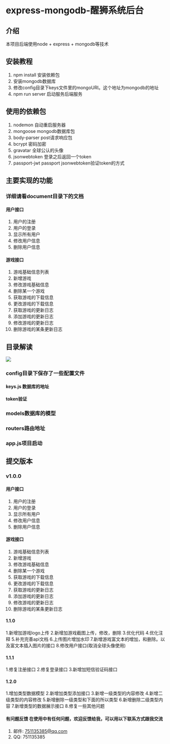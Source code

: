 # express-mongodb-醒狮系统后台

## 介绍
本项目后端使用node + express + mongodb等技术

## 安装教程

1. npm install 安装依赖包
2. 安装mongodb数据库
3. 修改config目录下keys文件里的mongoURI。这个地址为mongodb的地址
4. npm run server 启动服务后端服务


## 使用的依赖包
1. nodemon 自动重启服务器
2. mongoose mongodb数据库包
3. body-parser post请求响应包
4. bcrypt  密码加密
5. gravatar 全球公认的头像
6. jsonwebtoken 登录之后返回一个token
7. passport-jwt passport   jsonwebtoken验证token的方式


## 主要实现的功能
### 详细请看document目录下的文档

#### 用户接口	

1. 用户的注册
2. 用户的登录
3. 显示所有用户
4. 修改用户信息
5. 删除用户信息

####  游戏接口

1. 游戏基础信息列表
2. 新增游戏
3. 修改游戏基础信息
4. 删除某一个游戏
5. 获取游戏的下载信息
6. 更改游戏的下载信息
7. 获取游戏的更新日志
8. 添加游戏的更新日志
9. 修改游戏的更新日志
10. 删除游戏的某条更新日志

## 目录解读
![](F:\WebDocument\ancestors\manage-server\img\list.jpg)

### config目录下保存了一些配置文件

####  keys.js 数据库的地址

#### token验证

### models数据库的模型

### routers路由地址

### app.js项目启动

 

## 提交版本

### v1.0.0
#### 用户接口
1. 用户的注册
2. 用户的登录
3. 显示所有用户
4. 修改用户信息
5. 删除用户信息
#### 游戏接口
1. 游戏基础信息列表
2. 新增游戏
3. 修改游戏基础信息
4. 删除某一个游戏
5. 获取游戏的下载信息
6. 更改游戏的下载信息
7. 获取游戏的更新日志
8. 添加游戏的更新日志
9. 修改游戏的更新日志
10. 删除游戏的某条更新日志

#### 1.1.0
1.新增加游戏logo上传
2.新增加游戏截图上传，修改，删除
3.优化代码
4.优化注释
5.补充完善api文档
6.上传图片增加水印
7.新增游戏富文本的增加，和删除。以及富文本插入图片的接口
8.修改用户接口(取消全球头像使用)

#### 1.1.1
1.修复注册接口
2.修复登录接口
3.新增加短信验证码接口

#### 1.2.0
1.增加类型数据模型
2.新增加类型添加接口
3.新增一级类型的内容修改
4.新增二级类型的内容修改
5.新增删除一级类型和下面的所以类型
6.新增删除二级类型内容
7.新增类型的数据展示接口
8.修复一些其他问题





#### 有问题反馈 在使用中有任何问题，欢迎反馈给我，可以用以下联系方式跟我交流

1. 邮件: 751135385@qq.com
2. QQ: 751135385
